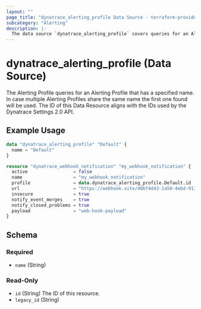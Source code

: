 ```yaml
---
layout: ""
page_title: "dynatrace_alerting_profile Data Source - terraform-provider-dynatrace"
subcategory: "Alerting"
description: |-
  The data source `dynatrace_alerting_profile` covers queries for an Alerting Profile with the given name
---
```


# dynatrace_alerting_profile (Data Source)

The Alerting Profile queries for an Alerting Profile that has a specified name. In case multiple Alerting Profiles share the same name the first one found will be used.
The ID of this Data Resource aligns with the IDs used by the Dynatrace Settings 2.0 API.

## Example Usage

```terraform
data "dynatrace_alerting_profile" "Default" {
  name = "Default"
}

resource "dynatrace_webhook_notification" "my_webhook_notification" {
  active                 = false
  name                   = "my_webhook_notification"
  profile                = data.dynatrace_alerting_profile.Default.id
  url                    = "https://webhook.site/40bf4d43-1a50-4ebd-913d-bf50ce7c3a1e"
  insecure               = true
  notify_event_merges    = true
  notify_closed_problems = true
  payload                = "web-hook-payload"  
}
```

<!-- schema generated by tfplugindocs -->
## Schema

### Required

- `name` (String)

### Read-Only

- `id` (String) The ID of this resource.
- `legacy_id` (String)
